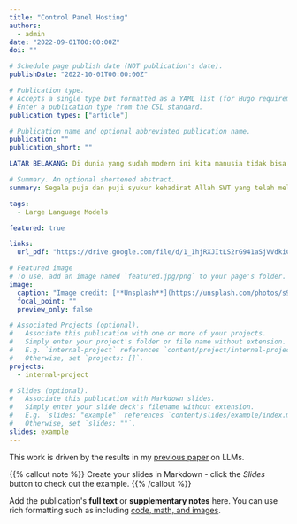```yaml
---
title: "Control Panel Hosting"
authors:
  - admin
date: "2022-09-01T00:00:00Z"
doi: ""

# Schedule page publish date (NOT publication's date).
publishDate: "2022-10-01T00:00:00Z"

# Publication type.
# Accepts a single type but formatted as a YAML list (for Hugo requirements).
# Enter a publication type from the CSL standard.
publication_types: ["article"]

# Publication name and optional abbreviated publication name.
publication: ""
publication_short: ""

LATAR BELAKANG: Di dunia yang sudah modern ini kita manusia tidak bisa lepas dari perkembangan teknologi yang ada. Berbagai temuan telah diciptakan dan dipublikasikan, dan banyak hal, cara, prosedur lama yang hilang karena telah dipecahkan oleh temuan baru. Manusia yang enggan dalam mengikuti perkembangan jaman terutama disekitar kota-kota besar tentu akan kesulitan dalam menjalankan berbagai aktivitas, pekerjaan, dan bahkan dalam melakukan hobi atau kesenangannya karena adanya perubahan oleh kemajuan jaman. Salah satu contoh perkembangan teknologi yang ada sekarang dan sudah menjadi kebutuhan wajib bagi sebagian besar orang yaitu internet. Dengan adanya internet berbagai kesulitan yang dialami oleh manusia dapat diatasi dengan lebih mudah, seperti mencari informasi, mengirim pesan, hingga belanja secara online tanpa harus pergi kesana kemari, dan masih banyak lagi perubahan baik yang dibawa oleh perkembangan teknologi yang bernama internet ini Lalu, bagaimana intenet bisa begitu banyak memiliki informasi, fitur, layanan dan hal-hal lainnya? Tentu ada pihak yang mengisi, membuat dan mengembangkan berbagai hal yang dimiliki oleh internet. Informasi, content, fitur, layanan dan banyak hal yang diciptakan oleh pihak dibelakang semua ini agar dapat memudahkan manusia dalam melakukan segala aktivitas yang dibutuhkan. Semua orang bisa menjadi pembuat atau penyaji konten, layanan dan lain-lainnya asalkan memiliki ide kreatif ataupun suatu inovasi yang bermanfaat. Dalam penyajian yang ada di internet tentu memerlukan pengetahuan agar bisa terpublikasi, tersampaikan ataupun dapat digunakan oleh orang banyak. Dalam hal ini tentu saja perlu pengelolaan, manajemen, pengaturan atau semacamnya agar dapat dipublikasikan dengan baik, tepat dan benar. Pada praktik kali ini akan mempelajari salah satu software control panel yaitu EHCP yang dapat menjaga server hosting berbasis web. Kita akan mempelajari bagaimana melakukan instalasi dan konfigurasi EHCP.

# Summary. An optional shortened abstract.
summary: Segala puja dan puji syukur kehadirat Allah SWT yang telah melimpahkan rahmat dan hidayah-Nya kepada kita semua sholawat serta salam kita panjatkan kepada junjungan Nabi Muhammad SAW. Adapun maksud dan tujuan penulisan laporan proyek ini adalah sebagai laporan Instalasi dan Konfigurasi Control Panel Hosting. Dalam kesempatan ini, penulis mengucapkan banyak terimakasih kepada semua pihak yang telah membantu dalam penyusunan laporan. Boja, 1 Oktober 2022 Penyusun

tags:
  - Large Language Models

featured: true

links:
  url_pdf: "https://drive.google.com/file/d/1_1hjRXJItLS2rG941aSjVVdkiCFzVXvU/view?usp=sharing"

# Featured image
# To use, add an image named `featured.jpg/png` to your page's folder.
image:
  caption: "Image credit: [**Unsplash**](https://unsplash.com/photos/s9CC2SKySJM)"
  focal_point: ""
  preview_only: false

# Associated Projects (optional).
#   Associate this publication with one or more of your projects.
#   Simply enter your project's folder or file name without extension.
#   E.g. `internal-project` references `content/project/internal-project/index.md`.
#   Otherwise, set `projects: []`.
projects:
  - internal-project

# Slides (optional).
#   Associate this publication with Markdown slides.
#   Simply enter your slide deck's filename without extension.
#   E.g. `slides: "example"` references `content/slides/example/index.md`.
#   Otherwise, set `slides: ""`.
slides: example
---
```


This work is driven by the results in my [previous paper](/publication/conference-paper/) on LLMs.

{{% callout note %}}
Create your slides in Markdown - click the _Slides_ button to check out the example.
{{% /callout %}}

Add the publication's **full text** or **supplementary notes** here. You can use rich formatting such as including [code, math, and images](https://docs.hugoblox.com/content/writing-markdown-latex/).
